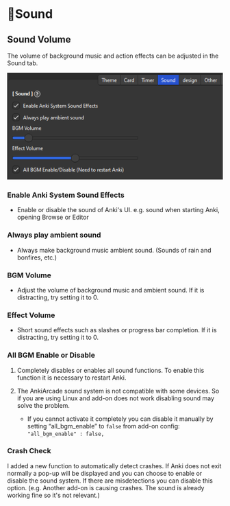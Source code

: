 # 🎵Sound

## Sound Volume


The volume of background music and action effects can be adjusted in the Sound tab.

![alt text](../images/AnkiArcade/08.png)


### Enable Anki System Sound Effects

* Enable or disable the sound of Anki's UI. e.g. sound when starting Anki, opening Browse or Editor

### Always play ambient sound

* Always make background music ambient sound. (Sounds of rain and bonfires, etc.)

### BGM Volume

* Adjust the volume of background music and ambient sound. If it is distracting, try setting it to 0.

### Effect Volume

* Short sound effects such as slashes or progress bar completion. If it is distracting, try setting it to 0.

### All BGM Enable or Disable

1. Completely disables or enables all sound functions. To enable this function it is necessary to restart Anki.

1. The AnkiArcade sound system is not compatible with some devices. So if you are using Linux and add-on does not work disabling sound may solve the problem.

   * If you cannot activate it completely you can disable it manually by setting “all_bgm_enable” to `false` from add-on config: `"all_bgm_enable" : false,`


### Crash Check

I added a new function to automatically detect crashes. If Anki does not exit normally a pop-up will be displayed and you can choose to enable or disable the sound system. If there are misdetections you can disable this option. (e.g. Another add-on is causing crashes. The sound is already working fine so it's not relevant.)








